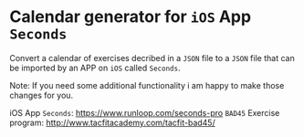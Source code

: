 # Calendar generator for `iOS` App `Seconds`

Convert a calendar of exercises decribed in a `JSON` file to a `JSON` file that can be
imported by an APP on `iOS` called `Seconds`.

Note: If you need some additional functionality i am happy to make those changes for you.

iOS App `Seconds`: https://www.runloop.com/seconds-pro
`BAD45` Exercise program: http://www.tacfitacademy.com/tacfit-bad45/
